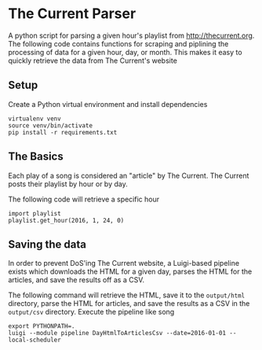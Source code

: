# The Current Parser
A python script for parsing a given hour's playlist from http://thecurrent.org. The following code contains functions for scraping and piplining the processing of data for a given hour, day, or month. This makes it easy to quickly retrieve the data from The Current's website

## Setup
Create a Python virtual environment and install dependencies
```
virtualenv venv
source venv/bin/activate
pip install -r requirements.txt
```

## The Basics
Each play of a song is considered an "article" by The Current. The Current posts their playlist by hour or by day.

The following code will retrieve a specific hour
```
import playlist
playlist.get_hour(2016, 1, 24, 0)
```

## Saving the data
In order to prevent DoS'ing The Current website, a Luigi-based pipeline exists which downloads the HTML for a given day, parses the HTML for the articles, and save the results off as a CSV.

The following command will retrieve the HTML, save it to the `output/html` directory, parse the HTML for articles, and save the results as a CSV in the `output/csv` directory. Execute the pipeline like song
```
export PYTHONPATH=.
luigi --module pipeline DayHtmlToArticlesCsv --date=2016-01-01 --local-scheduler
```

